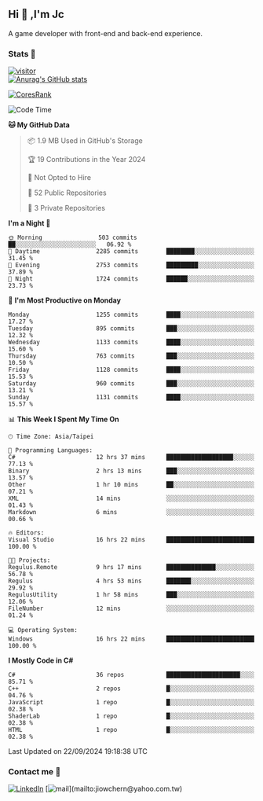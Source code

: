 ## Hi 👋 ,I'm Jc  

A game developer with front-end and back-end experience.  

### Stats  📝
[![visitor](https://visitor-badge.glitch.me/badge?page_id=jiowchern.jiowchern&style=flat-square&color=0088cc)](https://visitor-badge.glitch.me/badge?page_id=jiowchern.jiowchern&style=flat-square&color=0088cc)  
[![Anurag's GitHub stats](https://github-readme-stats.vercel.app/api?username=jiowchern&count_private=true&&show_icons=true)](https://github.com/anuraghazra/github-readme-stats)  
<!-- [![trophy](https://github-profile-trophy.vercel.app/?username=jiowchern)](https://github.com/ryo-ma/github-profile-trophy)   -->
[![CoresRank](https://cr-ss-service.azurewebsites.net/api/ScreenShot?widget=summary&username=jiowchern)](https://cr-ss-service.azurewebsites.net/api/ScreenShot?widget=summary&username=jiowchern)


<!--START_SECTION:waka-->
![Code Time](http://img.shields.io/badge/Code%20Time-1%2C162%20hrs%2048%20mins-blue)

**🐱 My GitHub Data** 

> 📦 1.9 MB Used in GitHub's Storage 
 > 
> 🏆 19 Contributions in the Year 2024
 > 
> 🚫 Not Opted to Hire
 > 
> 📜 52 Public Repositories 
 > 
> 🔑 3 Private Repositories 
 > 
**I'm a Night 🦉** 

```text
🌞 Morning                503 commits         ██░░░░░░░░░░░░░░░░░░░░░░░   06.92 % 
🌆 Daytime                2285 commits        ████████░░░░░░░░░░░░░░░░░   31.45 % 
🌃 Evening                2753 commits        █████████░░░░░░░░░░░░░░░░   37.89 % 
🌙 Night                  1724 commits        ██████░░░░░░░░░░░░░░░░░░░   23.73 % 
```
📅 **I'm Most Productive on Monday** 

```text
Monday                   1255 commits        ████░░░░░░░░░░░░░░░░░░░░░   17.27 % 
Tuesday                  895 commits         ███░░░░░░░░░░░░░░░░░░░░░░   12.32 % 
Wednesday                1133 commits        ████░░░░░░░░░░░░░░░░░░░░░   15.60 % 
Thursday                 763 commits         ███░░░░░░░░░░░░░░░░░░░░░░   10.50 % 
Friday                   1128 commits        ████░░░░░░░░░░░░░░░░░░░░░   15.53 % 
Saturday                 960 commits         ███░░░░░░░░░░░░░░░░░░░░░░   13.21 % 
Sunday                   1131 commits        ████░░░░░░░░░░░░░░░░░░░░░   15.57 % 
```


📊 **This Week I Spent My Time On** 

```text
🕑︎ Time Zone: Asia/Taipei

💬 Programming Languages: 
C#                       12 hrs 37 mins      ███████████████████░░░░░░   77.13 % 
Binary                   2 hrs 13 mins       ███░░░░░░░░░░░░░░░░░░░░░░   13.57 % 
Other                    1 hr 10 mins        ██░░░░░░░░░░░░░░░░░░░░░░░   07.21 % 
XML                      14 mins             ░░░░░░░░░░░░░░░░░░░░░░░░░   01.43 % 
Markdown                 6 mins              ░░░░░░░░░░░░░░░░░░░░░░░░░   00.66 % 

🔥 Editors: 
Visual Studio            16 hrs 22 mins      █████████████████████████   100.00 % 

🐱‍💻 Projects: 
Regulus.Remote           9 hrs 17 mins       ██████████████░░░░░░░░░░░   56.78 % 
Regulus                  4 hrs 53 mins       ███████░░░░░░░░░░░░░░░░░░   29.92 % 
RegulusUtility           1 hr 58 mins        ███░░░░░░░░░░░░░░░░░░░░░░   12.06 % 
FileNumber               12 mins             ░░░░░░░░░░░░░░░░░░░░░░░░░   01.24 % 

💻 Operating System: 
Windows                  16 hrs 22 mins      █████████████████████████   100.00 % 
```

**I Mostly Code in C#** 

```text
C#                       36 repos            █████████████████████░░░░   85.71 % 
C++                      2 repos             █░░░░░░░░░░░░░░░░░░░░░░░░   04.76 % 
JavaScript               1 repo              █░░░░░░░░░░░░░░░░░░░░░░░░   02.38 % 
ShaderLab                1 repo              █░░░░░░░░░░░░░░░░░░░░░░░░   02.38 % 
HTML                     1 repo              █░░░░░░░░░░░░░░░░░░░░░░░░   02.38 % 
```




 Last Updated on 22/09/2024 19:18:38 UTC
<!--END_SECTION:waka-->



### Contact me 💬
[![LinkedIn](https://img.shields.io/badge/-JiowchernChen-0077B5?style==flat-square&logo=LinkedIn&logoColor=white)](https://www.linkedin.com/in/jiowchern-chen-4aaa90b7/) [![mail](https://img.shields.io/badge/-jiowchern%40yahoo.com.tw-blueviolet?style=flat-square&logo=yahoo!)](mailto:jiowchern@yahoo.com.tw)    

<!-- [![Linkedin Badge](https://img.shields.io/badge/-LinkedIn-blue?style=flat-square&logo=Linkedin&logoColor=white&link=https://www.linkedin.com/in/jiowchern-chen-4aaa90b7/)](https://www.linkedin.com/in/jiowchern-chen-4aaa90b7/) -->


<!--
**jiowchern/jiowchern** is a ✨ _special_ ✨ repository because its `README.md` (this file) appears on your GitHub profile.

Here are some ideas to get you started:

- 🔭 I’m currently working on ...
- 🌱 I’m currently learning ...
- 👯 I’m looking to collaborate on ...
- 🤔 I’m looking for help with ...
- 💬 Ask me about ...
- 📫 How to reach me: ...
- 😄 Pronouns: ...
- ⚡ Fun fact: ...
-->
